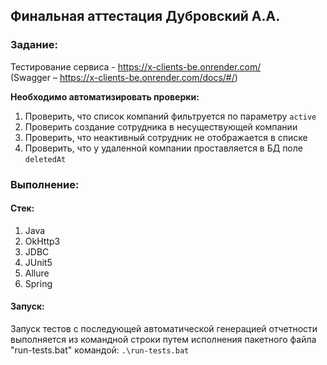 ## Финальная аттестация Дубровский А.А.
### Задание:
Тестирование сервиса - https://x-clients-be.onrender.com/  
(Swagger – https://x-clients-be.onrender.com/docs/#/)

**Необходимо автоматизировать проверки:**  
1. Проверить, что список компаний фильтруется по параметру `active`
3. Проверить создание сотрудника в несуществующей компании
4. Проверить, что неактивный сотрудник не отображается в списке
5. Проверить, что у удаленной компании проставляется в БД поле `deletedAt`
### Выполнение:
#### **Стек:**
1. Java
2. OkHttp3
3. JDBC
3. JUnit5
4. Allure
5. Spring
#### **Запуск:**
Запуск тестов с последующей автоматической генерацией отчетности   
выполняется из командной строки путем исполнения пакетного файла  
"run-tests.bat" командой: `.\run-tests.bat`